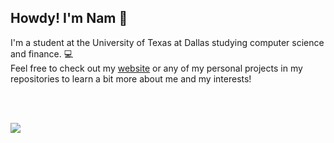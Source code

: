 ## Howdy! I'm Nam 👋
<!-- 👋 -->
I'm a student at the University of Texas at Dallas studying computer science and finance. :computer:  
Feel free to check out my [website](https://namtruong.vercel.app) or any of my personal projects in my repositories to learn a bit more about me and my interests!

<br/>
<br/>

![](https://komarev.com/ghpvc/?username=nam-t24&color=blue)
